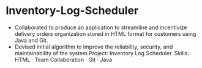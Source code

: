 # Inventory-Log-Scheduler
- Collaborated to produce an application to streamline and incentivize delivery orders organization stored in HTML format for customers using Java and Git.
- Devised initial algorithm to improve the reliability, security, and maintainability of the system.Project: Inventory Log Scheduler.
Skills: HTML · Team Collaboration · Git · Java

